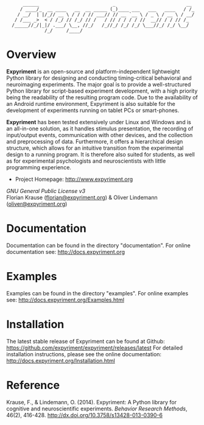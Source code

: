 ```
      ______                           _                          __ 
     / ____/_  __ ____   __  __ _____ (_)____ ___   ___   ____   / /_
    / __/  | |/_// __ \ / / / // ___// // __ `__ \ / _ \ / __ \ / __/
   / /___ _>  < / /_/ // /_/ // /   / // / / / / //  __// / / // /_  
  /_____//_/|_|/ .___/ \__, //_/   /_//_/ /_/ /_/ \___//_/ /_/ \__/  
              /_/     /____/                                         
```


Overview
========
**Expyriment** is an open-source and platform-independent lightweight Python
library for designing and conducting timing-critical behavioral and
neuroimaging experiments. The major goal is to provide a well-structured
Python library for script-based experiment development, with a high priority
being the readability of the resulting program code. Due to the availability
of an Android runtime environment, Expyriment is also suitable for the
development of experiments running on tablet PCs or smart-phones.

**Expyriment** has been tested extensively under Linux and Windows and is an
all-in-one solution, as it handles stimulus presentation, the recording of
input/output events, communication with other devices, and the collection and
preprocessing of data. Furthermore, it offers a hierarchical design structure,
which allows for an intuitive transition from the experimental design to a
running program. It is therefore also suited for students, as well as for
experimental psychologists and neuroscientists with little programming
experience.

- Project Homepage: http://www.expyriment.org

*GNU General Public License v3*  
Florian Krause (florian@expyriment.org) & Oliver Lindemann (oliver@expyriment.org)

Documentation
=============
Documentation can be found in the directory "documentation".
For online documentation see: http://docs.expyriment.org

Examples
========
Examples can be found in the directory "examples".
For online examples see: http://docs.expyriment.org/Examples.html

Installation
============

The latest stable release of Expyriment can be found at Github:
https://github.com/expyriment/expyriment/releases/latest 
For detailed installation instructions, please see the online documentation: 
http://docs.expyriment.org/Installation.html

Reference
=========
Krause, F., & Lindemann, O. (2014). Expyriment: A Python library for cognitive 
and neuroscientific experiments. *Behavior Research Methods*, 46(2), 416-428. 
http://dx.doi.org/10.3758/s13428-013-0390-6
